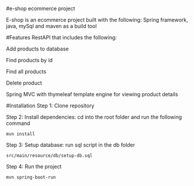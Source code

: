 #e-shop ecommerce project

E-shop is an ecommerce project built with the following: Spring framework, java, mySql and maven as a build tool

#Features
RestAPI that includes the following: 

Add products to database 

Find products by id 

Find all products 

Delete product 

Spring MVC with thymeleaf template engine for viewing product details 

#Installation 
Step 1: Clone repository

Step 2: Install dependencies: cd into the root folder and run the following command

`mvn install`

Step 3: Setup database: run sql script in the db folder

`src/main/resource/db/setup-db.sql`

Step 4: Run the project

`mvn spring-boot-run`